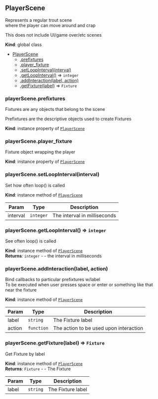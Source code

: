 <a name="PlayerScene"></a>

## PlayerScene
Represents a regular trout scene  
where the player can move around and crap

This does not include UI/game over/etc scenes

**Kind**: global class  

* [PlayerScene](#PlayerScene)
    * [.prefixtures](#PlayerScene+prefixtures)
    * [.player_fixture](#PlayerScene+player_fixture)
    * [.setLoopInterval(interval)](#PlayerScene+setLoopInterval)
    * [.getLoopInterval()](#PlayerScene+getLoopInterval) ⇒ <code>integer</code>
    * [.addInteraction(label, action)](#PlayerScene+addInteraction)
    * [.getFixture(label)](#PlayerScene+getFixture) ⇒ <code>Fixture</code>

<a name="PlayerScene+prefixtures"></a>

### playerScene.prefixtures
Fixtures are any objects that belong to the scene  

Prefixtures are the descriptive objects used
to create Fixtures

**Kind**: instance property of [<code>PlayerScene</code>](#PlayerScene)  
<a name="PlayerScene+player_fixture"></a>

### playerScene.player\_fixture
Fixture object wrapping the player

**Kind**: instance property of [<code>PlayerScene</code>](#PlayerScene)  
<a name="PlayerScene+setLoopInterval"></a>

### playerScene.setLoopInterval(interval)
Set how often loop() is called

**Kind**: instance method of [<code>PlayerScene</code>](#PlayerScene)  

| Param | Type | Description |
| --- | --- | --- |
| interval | <code>integer</code> | The interval in milliseconds |

<a name="PlayerScene+getLoopInterval"></a>

### playerScene.getLoopInterval() ⇒ <code>integer</code>
See often loop() is called

**Kind**: instance method of [<code>PlayerScene</code>](#PlayerScene)  
**Returns**: <code>integer</code> - - the interval in milliseconds  
<a name="PlayerScene+addInteraction"></a>

### playerScene.addInteraction(label, action)
Bind callbacks to particular prefixtures w/label  
To be executed when user presses space or enter
or something like that near the fixture

**Kind**: instance method of [<code>PlayerScene</code>](#PlayerScene)  

| Param | Type | Description |
| --- | --- | --- |
| label | <code>string</code> | The Fixture label |
| action | <code>function</code> | The action to be used upon interaction |

<a name="PlayerScene+getFixture"></a>

### playerScene.getFixture(label) ⇒ <code>Fixture</code>
Get Fixture by label

**Kind**: instance method of [<code>PlayerScene</code>](#PlayerScene)  
**Returns**: <code>Fixture</code> - - The Fixture  

| Param | Type | Description |
| --- | --- | --- |
| label | <code>string</code> | The Fixture label |

